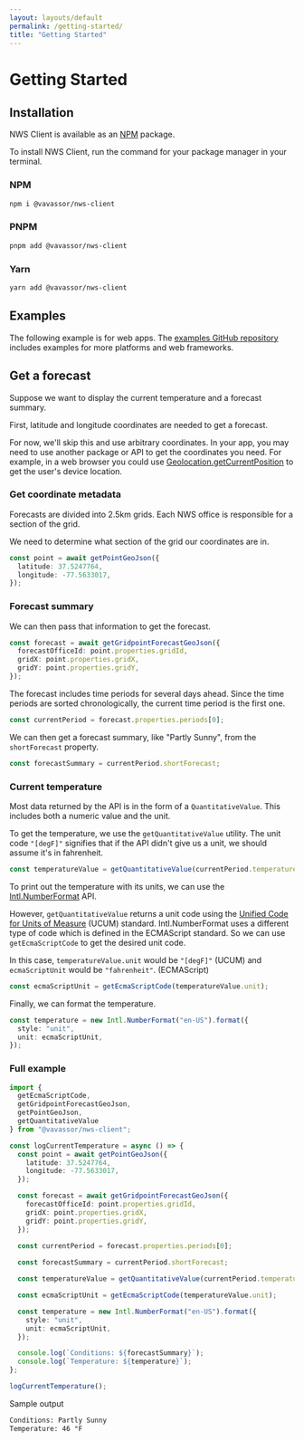 ```yaml
---
layout: layouts/default
permalink: /getting-started/
title: "Getting Started"
---
```


# Getting Started

## Installation

NWS Client is available as an [NPM](https://www.npmjs.com/) package.

To install NWS Client, run the command for your package manager in your terminal.

### NPM

```bash
npm i @vavassor/nws-client
```

### PNPM

```bash
pnpm add @vavassor/nws-client
```

### Yarn

```bash
yarn add @vavassor/nws-client
```

## Examples

The following example is for web apps. The [examples GitHub repository](https://github.com/Vavassor/nws-client-examples) includes examples for more platforms and web frameworks.

## Get a forecast

Suppose we want to display the current temperature and a forecast summary.

First, latitude and longitude coordinates are needed to get a forecast.

For now, we'll skip this and use arbitrary coordinates. In your app, you may need to use another package or API to get the coordinates you need. For example, in a web browser you could use [Geolocation.getCurrentPosition](https://developer.mozilla.org/en-US/docs/Web/API/Geolocation/getCurrentPosition) to get the user's device location.

### Get coordinate metadata

Forecasts are divided into 2.5km grids. Each NWS office is responsible for a section of the grid.
  
We need to determine what section of the grid our coordinates are in.

```ts
const point = await getPointGeoJson({
  latitude: 37.5247764,
  longitude: -77.5633017,
});
```

### Forecast summary

We can then pass that information to get the forecast.

```ts
const forecast = await getGridpointForecastGeoJson({
  forecastOfficeId: point.properties.gridId,
  gridX: point.properties.gridX,
  gridY: point.properties.gridY,
});
```

The forecast includes time periods for several days ahead. Since the time periods are sorted chronologically, the current time period is the first one.

```ts
const currentPeriod = forecast.properties.periods[0];
```

We can then get a forecast summary, like "Partly Sunny", from the `shortForecast` property.

```ts
const forecastSummary = currentPeriod.shortForecast;
```

### Current temperature

Most data returned by the API is in the form of a `QuantitativeValue`. This includes both a numeric value and the unit.

To get the temperature, we use the `getQuantitativeValue` utility. The unit code `"[degF]"` signifies that if the API didn't give us a unit, we should assume it's in fahrenheit.

```ts
const temperatureValue = getQuantitativeValue(currentPeriod.temperature, "[degF]");
```

To print out the temperature with its units, we can use the [Intl.NumberFormat](https://developer.mozilla.org/en-US/docs/Web/JavaScript/Reference/Global_Objects/Intl/NumberFormat) API.

However, `getQuantitativeValue` returns a unit code using the [Unified Code for Units of Measure](https://ucum.org/) (UCUM) standard. Intl.NumberFormat uses a different type of code which is defined in the ECMAScript standard. So we can use `getEcmaScriptCode` to get the desired unit code.

In this case, `temperatureValue.unit` would be `"[degF]"` (UCUM) and `ecmaScriptUnit` would be `"fahrenheit"`. (ECMAScript)

```ts
const ecmaScriptUnit = getEcmaScriptCode(temperatureValue.unit);
```

Finally, we can format the temperature.

```ts
const temperature = new Intl.NumberFormat("en-US").format({
  style: "unit",
  unit: ecmaScriptUnit,
});
```

### Full example

```ts
import {
  getEcmaScriptCode,
  getGridpointForecastGeoJson,
  getPointGeoJson,
  getQuantitativeValue
} from "@vavassor/nws-client";

const logCurrentTemperature = async () => {
  const point = await getPointGeoJson({
    latitude: 37.5247764,
    longitude: -77.5633017,
  });

  const forecast = await getGridpointForecastGeoJson({
    forecastOfficeId: point.properties.gridId,
    gridX: point.properties.gridX,
    gridY: point.properties.gridY,
  });

  const currentPeriod = forecast.properties.periods[0];
  
  const forecastSummary = currentPeriod.shortForecast;

  const temperatureValue = getQuantitativeValue(currentPeriod.temperature, "[degF]");

  const ecmaScriptUnit = getEcmaScriptCode(temperatureValue.unit);

  const temperature = new Intl.NumberFormat("en-US").format({
    style: "unit",
    unit: ecmaScriptUnit,
  });

  console.log(`Conditions: ${forecastSummary}`);
  console.log(`Temperature: ${temperature}`);
};

logCurrentTemperature();
```

Sample output

```bash
Conditions: Partly Sunny
Temperature: 46 °F
```
